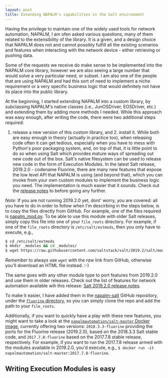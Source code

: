 ```yaml
---
layout: post
title: Extending NAPALM's capabilities in the Salt environment
---
```


Having the privilege to maintain one of the widely used tools for network
automation, NAPALM, I am ofen asked various questions, many of them related to
the extensibility of the library. It is a given, and a design choice that NAPALM
does not and cannot possibly fulfill all the existing scenarios and features
when interacting with the network device - either retrieving or pushing data.

Some of the requests we receive do make sense to be implemented into the NAPALM
core library, however we are also seeing a large number that would solve a very
particular need, or subset. I am also one of the people that are using NAPALM
and had this sort of need to implement a niche requirement or a very specific
business logic that would definitely not have its place into the public library.

At the beginning, I started extending NAPALM into a custom library, by
subclassing NAPALM's native classes (i.e., JunOSDriver, EOSDriver, etc.) and
extending them by adding more methods I needed. While this approach was easy
enough, after writing the code, there were two additional steps required:
1. release a new version of this custom library, and 2. install it. While both
are easy enough in theory (actually in practice too), when releasing code often
it can get tedious, especially when you have to mess with Python's poor
packaging system, and, on top of that, it is little point to do so when using
Salt which provides mature ways of spreading out new code out of the box. Salt's
native filesystem can be used to release new code in the form of Execution
Modules. In the latest Salt release, 2019.2.0 - codename Fluorine, there are
many new features that expose the low level API that NAPALM is using (and beyond
that), which you can invoke from your own custom modules to implement the
business logic you need. The implementation is much easier that it sounds.
Check out the [release notes](https://docs.saltstack.com/en/develop/topics/releases/2019.2.0.html#napalm)
to before going any further.

*Note*: If you are not running 2019.2.0 yet, dont' worry, you are covered: all
you have to do in order to follow when I'm descirbing in the steps below, is to
copy the files directly from GitHub. For example, one of the files required is
[napalm_mod.py](https://github.com/saltstack/salt/blob/2019.2/salt/modules/napalm_mod.py).
To be able to use this module with older Salt releases, simply copy this file
into one of your ``file_roots`` directory. For example, if one of the
``file_roots`` directory is ``/etc/salt/extmods``, then you only have to
execute, e.g.,

```bash
$ cd /etc/salt/extmods
$ mkdir _modules && cd _modules/
$ wget https://raw.githubusercontent.com/saltstack/salt/2019.2/salt/modules/napalm_mod.py
```

*Remember* to always use ``wget`` with the _raw_ link from GitHub, otherwise
you'll download an HTML file instead. :-)

The same goes with any other module type to port features from 2019.2.0 and use
them in older releases. Check out the list of features for network automation
available wih this release: [Salt 2019.2.0 release 
notes](https://docs.saltstack.com/en/develop/topics/releases/2019.2.0.html).

To make it easier, I have added them in the [napalm-salt](https://github.com/napalm-automation/napalm-salt)
GitHub repository, under the [``fluorine`` 
directory](https://github.com/napalm-automation/napalm-salt/tree/master/fluorine),
so you can simply clone the repo and add the path to your ``file_roots``.

Additionally, if you want to quickly have a play with these new features, you
might want to take a look at the [``napalmautomation/salt-master`` Docker 
image](https://hub.docker.com/r/napalmautomation/salt-master/tags), currently
offering two versions: ``2018.3.3-fluorine`` providing the ports for the
Fluorine release (2019.2.0), based on the 2018.3.3 Salt stable code, and
``2017.7.8-fluorine`` based on the 2017.7.8 stable release, respectively. For
example, if you want to run the 2017.7.8 release armed with the modules
available in 2019.2.0, you'd execute, e.g.,
``$ docker run -it napalmautomation/salt-master:2017.7.8-fluorine``.

Writing Execution Modules is easy
---------------------------------


